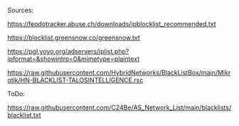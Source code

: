 Sources:

https://feodotracker.abuse.ch/downloads/ipblocklist_recommended.txt

https://blocklist.greensnow.co/greensnow.txt

https://pgl.yoyo.org/adservers/iplist.php?ipformat=&showintro=0&mimetype=plaintext

https://raw.githubusercontent.com/HybridNetworks/BlackListBox/main/Mikrotik/HN-BLACKLIST-TALOSINTELLIGENCE.rsc


ToDo:

https://raw.githubusercontent.com/C24Be/AS_Network_List/main/blacklists/blacklist.txt
